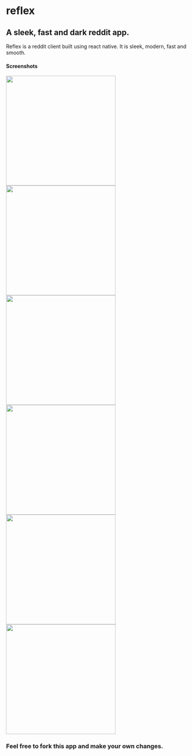 # reflex
## A sleek, fast and dark reddit app.


Reflex is a reddit client built using react native.
It is sleek, modern, fast and smooth.

#### Screenshots

<img src="https://user-images.githubusercontent.com/24207790/59613561-bad38380-913c-11e9-95e1-4ae022b3bfb3.png" width="300" />
<img src="https://user-images.githubusercontent.com/24207790/59613608-cf178080-913c-11e9-886a-773125352d0e.png" width="300" />
<img src="https://user-images.githubusercontent.com/24207790/59613619-d8085200-913c-11e9-9ed9-70cfcc2ac39b.png" width="300" />
<img src="https://user-images.githubusercontent.com/24207790/59613639-e22a5080-913c-11e9-8387-1da33e60bb7c.png" width="300" />
<img src="https://user-images.githubusercontent.com/24207790/59613661-e9e9f500-913c-11e9-85bf-dbfb1c3ca9de.png" width="300" />
<img src="https://user-images.githubusercontent.com/24207790/59613680-f2dac680-913c-11e9-9453-9e79b832aa3e.png" width="300" />


### Feel free to fork this app and make your own changes.

